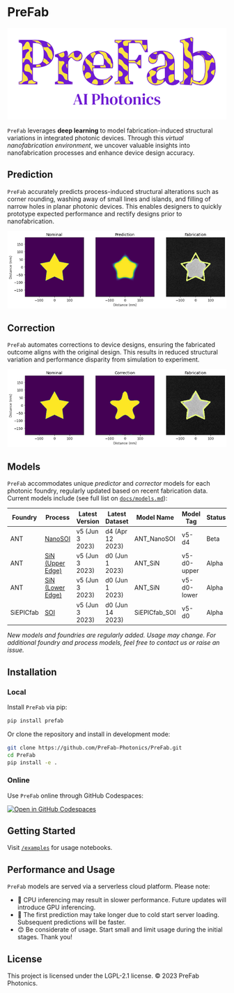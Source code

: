 # PreFab

![PreFab logo](https://github.com/PreFab-Photonics/PreFab/blob/main/assets/logo.png?raw=true)

`PreFab` leverages **deep learning** to model fabrication-induced structural variations in integrated photonic devices. Through this *virtual nanofabrication environment*, we uncover valuable insights into nanofabrication processes and enhance device design accuracy.

## Prediction

`PreFab` accurately predicts process-induced structural alterations such as corner rounding, washing away of small lines and islands, and filling of narrow holes in planar photonic devices. This enables designers to quickly prototype expected performance and rectify designs prior to nanofabrication.

![Example of PreFab prediction](https://github.com/PreFab-Photonics/PreFab/blob/main/assets/promo_p.png?raw=true)

## Correction

`PreFab` automates corrections to device designs, ensuring the fabricated outcome aligns with the original design. This results in reduced structural variation and performance disparity from simulation to experiment.

![Example of PreFab correction](https://github.com/PreFab-Photonics/PreFab/blob/main/assets/promo_c.png?raw=true)

## Models

`PreFab` accommodates unique *predictor* and *corrector* models for each photonic foundry, regularly updated based on recent fabrication data. Current models include (see full list on [`docs/models.md`](docs/models.md)):

| Foundry | Process | Latest Version | Latest Dataset | Model Name | Model Tag | Status |
| ------- | ------- | -------------- | -------------- | ---------- |---------- | ------ |
| ANT | [NanoSOI](https://www.appliednt.com/nanosoi-fabrication-service/) | v5 (Jun 3 2023) | d4 (Apr 12 2023) | ANT_NanoSOI | v5-d4 | Beta |
| ANT | [SiN (Upper Edge)](https://www.appliednt.com/nanosoi/sys/resources/specs_nitride/) | v5 (Jun 3 2023) | d0 (Jun 1 2023) | ANT_SiN | v5-d0-upper | Alpha |
| ANT | [SiN (Lower Edge)](https://www.appliednt.com/nanosoi/sys/resources/specs_nitride/) | v5 (Jun 3 2023) | d0 (Jun 1 2023) | ANT_SiN | v5-d0-lower | Alpha |
| SiEPICfab | [SOI](https://siepic.ca/fabrication/) | v5 (Jun 3 2023) | d0 (Jun 14 2023) | SiEPICfab_SOI | v5-d0 | Alpha |

*New models and foundries are regularly added. Usage may change. For additional foundry and process models, feel free to contact us or raise an issue.*

## Installation

### Local

Install `PreFab` via pip:

```sh
pip install prefab
```

Or clone the repository and install in development mode:

```sh
git clone https://github.com/PreFab-Photonics/PreFab.git
cd PreFab
pip install -e .
```

### Online

Use `PreFab` online through GitHub Codespaces:

[![Open in GitHub Codespaces](https://github.com/codespaces/badge.svg)](https://github.com/codespaces/new?machine=basicLinux32gb&repo=608330448&ref=main&devcontainer_path=.devcontainer%2Fdevcontainer.json&location=EastUs)

## Getting Started

Visit [`/examples`](https://github.com/PreFab-Photonics/PreFab/tree/main/examples) for usage notebooks.

## Performance and Usage

`PreFab` models are served via a serverless cloud platform. Please note:

- 🐢 CPU inferencing may result in slower performance. Future updates will introduce GPU inferencing.
- 🥶 The first prediction may take longer due to cold start server loading. Subsequent predictions will be faster.
- 😊 Be considerate of usage. Start small and limit usage during the initial stages. Thank you!

## License

This project is licensed under the LGPL-2.1 license. © 2023 PreFab Photonics.
